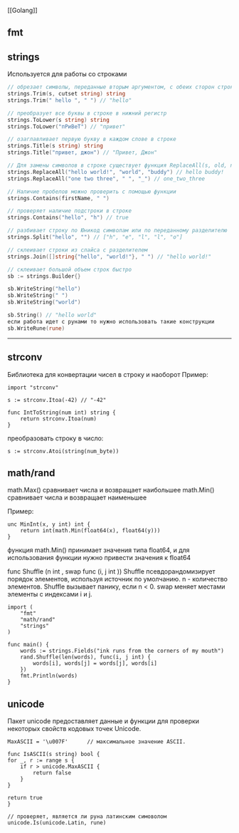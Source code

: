 [[Golang]]
## fmt


## strings
Используется для работы со строками
```go
// обрезает символы, переданные вторым аргументом, с обеих сторон строки
strings.Trim(s, cutset string) string
strings.Trim(" hello ", " ") // "hello"

// преобразует все буквы в строке в нижний регистр
strings.ToLower(s string) string
strings.ToLower("пРиВеТ") // "привет"

// озаглавливает первую букву в каждом слове в строке
strings.Title(s string) string
strings.Title("привет, джон") // "Привет, Джон"

// Для замены символов в строке существует функция ReplaceAll(s, old, new string) string 
strings.ReplaceAll("hello world!", "world", "buddy") // hello buddy!
strings.ReplaceAll("one two three", " ", "_") // one_two_three

// Наличие пробелов можно проверить с помощью функции
strings.Contains(firstName, " ")

// проверяет наличие подстроки в строке
strings.Contains("hello", "h") // true

// разбивает строку по Юникод символам или по переданному разделителю
strings.Split("hello", "") // ["h", "e", "l", "l", "o"]

// склеивает строки из слайса с разделителем
strings.Join([]string{"hello", "world!"}, " ") // "hello world!"

// склеивает большой объем строк быстро
sb := strings.Builder{}

sb.WriteString("hello")
sb.WriteString(" ")
sb.WriteString("world")

sb.String() // "hello world"
если работа идет с рунами то нужно использовать такие конструкции
sb.WriteRune(rune)
```

---
## strconv
Библиотека для конвертации чисел в строку и наоборот
Пример:

    import "strconv"

    s := strconv.Itoa(-42) // "-42"

    func IntToString(num int) string {
        return strconv.Itoa(num)
    }

преобразовать строку в число:

    s := strconv.Atoi(string(num_byte))

## math/rand

math.Max() сравнивает числа и возвращает наибольшее
math.Min() сравнивает числа и возвращает наименьшее

Пример:

    unc MinInt(x, y int) int {
        return int(math.Min(float64(x), float64(y)))
    }

функция math.Min() принимает значения типа float64, и для использования функции нужно привести значения к float64

func Shuffle (n int , swap func (i, j int ))
Shuffle псевдорандомизирует порядок элементов, используя источник по умолчанию. n - количество элементов. Shuffle вызывает панику, если n < 0. swap меняет местами элементы с индексами i и j.

    import (
        "fmt"
        "math/rand"
        "strings"
    )

    func main() {
        words := strings.Fields("ink runs from the corners of my mouth")
        rand.Shuffle(len(words), func(i, j int) {
            words[i], words[j] = words[j], words[i]
        })
        fmt.Println(words)
    }

## unicode

Пакет unicode предоставляет данные и функции для проверки некоторых свойств кодовых точек Unicode.

    MaxASCII = '\u007F'      // максимальное значение ASCII.

    func IsASCII(s string) bool {
	for _, r := range s {
		if r > unicode.MaxASCII {
			return false
		}
	}

    return true
    }

    // проверяет, является ли руна латинским симоволом
    unicode.Is(unicode.Latin, rune)
